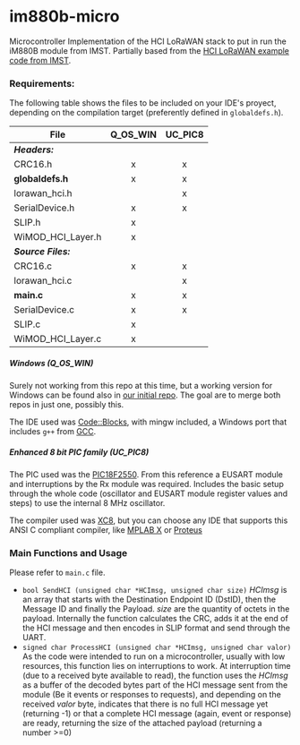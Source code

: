 # im880b-micro

Microcontroller Implementation of the HCI LoRaWAN stack to put in run the iM880B module from IMST. Partially based from the [HCI LoRaWAN example code from IMST](https://wireless-solutions.de/products/radiomodules/im880b-l.html).

### Requirements:

The following table shows the files to be included on your IDE's proyect, depending on the compilation target (preferently defined in `globaldefs.h`).

| File | Q_OS_WIN | UC_PIC8 |
| ---- |  :---:   |  :---:  |
| ***Headers:***    |   |   |
|CRC16.h            | x | x |
|**globaldefs.h**   | x | x |
|lorawan_hci.h      |   | x |
|SerialDevice.h     | x | x |
|SLIP.h             | x |   |
|WiMOD_HCI_Layer.h  | x |   |
|***Source Files:***|   |   |
|CRC16.c            | x | x |
|lorawan_hci.c      |   | x |
|**main.c**         | x | x |
|SerialDevice.c     | x | x |
|SLIP.c             | x |   |
|WiMOD_HCI_Layer.c  | x |   |

#####  Windows (Q_OS_WIN)

Surely not working from this repo at this time, but a working version for Windows can be found also in [our initial repo](https://github.com/pylatesUD/im880b). The goal are to merge both repos in just one, possibly this.

The IDE used was [Code::Blocks](http://www.codeblocks.org), with mingw included, a Windows port that includes `g++` from [GCC](https://gcc.gnu.org/).

##### Enhanced 8 bit PIC family (UC_PIC8)

The PIC used was the [PIC18F2550](http://www.microchip.com/PIC18F2550). From this reference a EUSART module and interruptions by the Rx module was required. Includes the basic setup through the whole code (oscillator and EUSART module register values and steps) to use the internal 8 MHz oscillator.

The compiler used was [XC8](http://www.microchip.com/mplab/compilers), but you can choose any IDE that supports this ANSI C compliant compiler, like [MPLAB X](http://www.microchip.com/mplab/mplab-x-ide) or [Proteus](https://www.labcenter.com/)

### Main Functions and Usage

Please refer to `main.c` file.
 - `bool SendHCI (unsigned char *HCImsg, unsigned char size)`
   *HCImsg* is an array that starts with the Destination Endpoint ID (DstID), then the Message ID and finally the Payload.
   *size* are the quantity of octets in the payload.
   Internally the function calculates the CRC, adds it at the end of the HCI message and then encodes in SLIP format and send through the UART.
 - `signed char ProcessHCI (unsigned char *HCImsg, unsigned char valor)`
   As the code were intended to run on a microcontroller, usually with low resources, this function lies on interruptions to work. At interruption time (due to a received byte available to read), the function uses the *HCImsg* as a buffer of the decoded bytes part of the HCI message sent from the module (Be it events or responses to requests), and depending on the received *valor* byte, indicates that there is no full HCI message yet (returning -1) or that a complete HCI message (again, event or response) are ready, returning the size of the attached payload (returning a number >=0)
